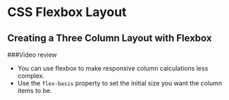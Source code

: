 # CSS Flexbox Layout
## Creating a Three Column Layout with Flexbox

###Video review

- You can use flexbox to make responsive column calculations less complex.
- Use the `flex-basis` property to set the initial size you want the column items to be.